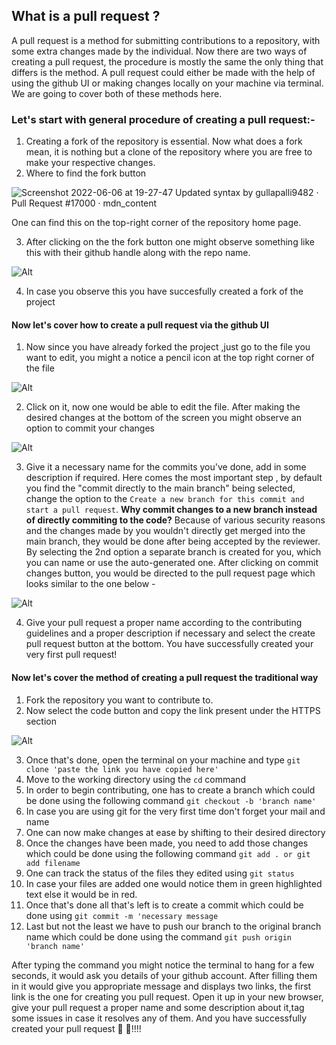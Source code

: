 ## What is a pull request ?
 
A pull request is a method for submitting contributions to a repository, with some extra changes made by the individual. 
Now there are two ways of creating a pull request, the procedure is mostly the same the only thing that differs is the method. A pull request could either be made with the help of using the github UI or making changes locally on your machine via terminal.
We are going to cover both of these methods here.

### Let's start with general procedure of creating a pull request:-
1) Creating a fork of the repository is essential. Now what does a fork mean, it is nothing but a clone of the repository where you are free to make your respective changes. 
2) Where to find the fork button

![Screenshot 2022-06-06 at 19-27-47 Updated syntax by gullapalli9482 · Pull Request #17000 · mdn_content](https://user-images.githubusercontent.com/75060398/172175467-0be75024-3e74-42a1-837d-b3e9c1b5f995.png "Top-right menu")

One can find this on the top-right corner of the repository home page.

3) After clicking on the the fork button one might observe something like this with their github handle along with the repo name.

![Alt](https://user-images.githubusercontent.com/75060398/172176326-f4760b41-910a-409d-bf8b-90cc82e6b7fe.png "Github handle name along with repo name")

4) In case you observe this you have succesfully created a fork of the project

#### Now let's cover how to create a pull request via the github UI

1) Now since you have already forked the project ,just go to the file you want to edit, you might a notice a pencil icon at the top right corner of the file

![Alt](https://user-images.githubusercontent.com/75060398/172180663-0fdfe56d-02d9-422c-9528-6f2c74302eb5.png "Pencil-icon")

2) Click on it, now one would be able to edit the file. After making the desired changes at the bottom of the screen you might observe an option to commit your changes

![Alt](https://user-images.githubusercontent.com/75060398/172181128-305dfde6-2c58-419f-b0a1-6ccc60fd9863.png "Commit changes Screen")

3) Give it a necessary name for the commits you've done, add in some description if required. Here comes the most important step , by default you find the "commit directly to the main branch" being selected, change the option to the `Create a new branch for this commit and start a pull request`. 
**Why commit changes to a new branch instead of directly commiting to the code?**
Because of various security reasons and the changes made by you wouldn't directly get merged into the main branch, they would be done after being accepted by the reviewer.
By selecting the 2nd option a separate branch is created for you, which you can name or use the auto-generated one. After clicking on commit changes button, you would be directed to the pull request page which looks similar to the one below -

![Alt](https://user-images.githubusercontent.com/75060398/172183076-1dafe09d-6196-42b4-8557-adffcdf88e65.png "Pull request Window")

4) Give your pull request a proper name according to the contributing guidelines and a proper description if necessary and select the create pull request button at the bottom. You have successfully created your very first pull request!


#### Now let's cover the method of creating a pull request the traditional way
1) Fork the repository you want to contribute to.
2) Now select the code button and copy the link present under the HTTPS section


![Alt](https://user-images.githubusercontent.com/75060398/172184258-3e6f0b18-20ea-4ada-b8d9-da82cf07affa.png "Traditional way method") 


3) Once that's done, open the terminal on your machine and type `git clone 'paste the link you have copied here'`
4) Move to the working directory using the `cd` command 
5) In order to begin contributing, one has to create a branch which could be done using the following command `git checkout -b 'branch name' `
6) In case you are using git for the very first time don't forget your mail and name
7) One can now make changes at ease by shifting to their desired directory 
8) Once the changes have been made, you need to add those changes which could be done using the following command `git add . or git add filename`
9) One can track the status of the files they edited using `git status`
10) In case your files are added one would notice them in green highlighted text else it would be in red.
11) Once that's done all that's left is to create a commit which could be done using `git commit -m 'necessary message`
12) Last but not the least we have to push our branch to the original branch name which could be done using the command `git push origin 'branch name'`

After typing the command you might notice the terminal to hang for a few seconds, it would ask you details of your github account.
After filling them in it would give you appropriate message and displays two links, the first link is the one for creating you pull request.
Open it up in your new browser, give your pull request a proper name and some description about it,tag some issues in case it resolves any of them.
And you have successfully created your pull request 🥳 🥳!!!!
